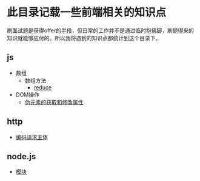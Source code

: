 # 此目录记载一些前端相关的知识点
刷面试题是获得offer的手段，但日常的工作并不是通过临时抱佛脚，刷题得来的知识就能够应付的。所以我将遇到的知识点都统计到这个目录下。

## js
+ 数组
    + 数组方法
        + [reduce](js/array/reduce.md)
+ DOM操作
    + [伪元素的获取和修改属性](js/dom/伪元素.md)

## http
+ [编码请求主体](http/编码请求主体.md)

## node.js
+ [模块](nodejs/module.md)